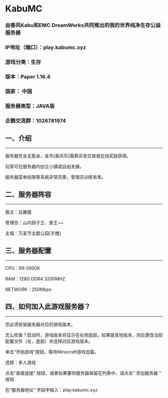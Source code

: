# KabuMC

### 由香风Kabu和EMC DreamWorks共同推出的我的世界纯净生存公益服务器

### IP地址（端口）：play.kabumc.xyz

### 游戏分类：生存

### 版本：Paper 1.16.4

### 国家： 中国

### 服务器类型：JAVA版

### 企鹅交流群：1026781974

## 一、介绍
-----------
服务器完全无氪金，金币[香风币]需靠买卖交易或在线奖励获得。

玩家可在服务器内创立小镇或自由发展。

服务器菜单权限等系统非常完善，管理员训练有素。

## 二、服务器阵容
-----------
服主：白翼酱

管理员：山内鸽子王、兽王~~

主城：万圣节主题公园[手撸]

## 三、服务器配置
-----------
CPU：R9-5950X

RAM：128G DDR4 3200MHZ

NETWORK：250Mbps

## 四、如何加入此游戏服务器？
-----------
您必须安装服务器对应的游戏版本。

怎么检查？启动时，游戏版本将显示在右侧底部。如果是其他版本，则应更改当前配置文件（左，底部）并选择对应游戏版本。

单击“开始游戏”按钮，等待Minecraft游戏加载。

选择：多人游戏

点击“直接连接” 按钮，或者如果要将服务器保留在列表中，请点击“ 添加服务器 ” 按钮

在“服务器地址” 字段中输入：play.kabumc.xyz
